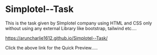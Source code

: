# Simplotel--Task
This is the task given by SImplotel company using HTML and CSS only without using any external Library like bootstrap, tailwind etc....

https://aruncharlie1612.github.io/Simplotel--Task/

Click the above link for the Quick Preview.....
